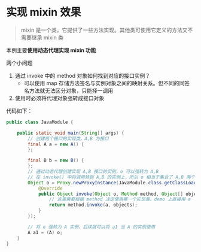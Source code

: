# 实现 mixin 效果

> mixin 是一个类，它提供了一些方法实现。其他类可使用它定义的方法又不需要继承 mixin 类

本例主要**使用动态代理实现 mixin 功能**

两个小问题

1. 通过 invoke 中的 method 对象如何找到对应的接口实例？
   * 可以使用 map 存储方法签名与实例对象之间的映射关系。但不同的同签名方法就无法区分对象，只能择一调用
2. 使用时必须将代理对象强转成接口对象

代码如下：

```java
public class JavaModule {

    public static void main(String[] args) {
        // 创建两个接口的实现类。A,B 为接口
        final A a = new A() {
        };

        final B b = new B() {
        };
        // 通过动态代理创建实现 A,B 接口的实例，o 可以强转为 A,B
        // 在 invoke() 中将调用转到 A,B 的实例上，所以 o 相当于集合了 A,B 两个实例的所有功能
        Object o = Proxy.newProxyInstance(JavaModule.class.getClassLoader(), new Class[]{A.class, B.class}, new InvocationHandler() {
            @Override
            public Object invoke(Object o, Method method, Object[] objects) throws Throwable {
                // 这里需要根据 method 决定使用哪一个实现类。demo 上直接用 a
                return method.invoke(a, objects);
            }
        });

        // 将 o 强转为 A 实例，后续就可以将 a1 当 A 的实例使用
        A a1 = (A) o;
    }
}
```

